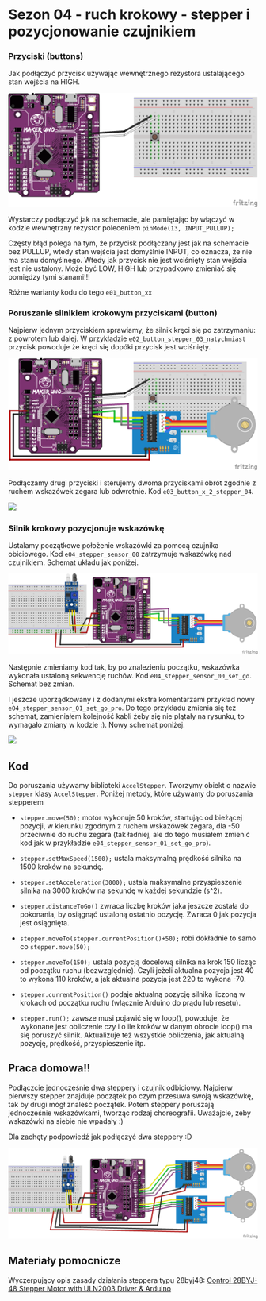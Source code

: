 
# Sezon 04 - ruch krokowy - stepper i pozycjonowanie czujnikiem

### Przyciski (buttons)  

Jak podłączyć przycisk używając wewnętrznego rezystora ustalającego stan wejścia na HIGH. 

![](uno_button.png)

Wystarczy podłączyć jak na schemacie, ale pamiętając by włączyć w kodzie wewnętrzny rezystor poleceniem `pinMode(13, INPUT_PULLUP);`

Częsty błąd polega na tym, że przycisk podłączany jest jak na schemacie bez PULLUP, wtedy stan wejścia jest domyślnie INPUT, co oznacza, że nie ma stanu domyślnego. Wtedy jak przycisk nie jest wciśnięty stan wejścia jest nie ustalony. Może być LOW, HIGH lub przypadkowo zmieniać się pomiędzy tymi stanami!!!

Różne warianty kodu do tego `e01_button_xx`

### Poruszanie silnikiem krokowym przyciskami (button)

Najpierw jednym przyciskiem sprawiamy, że silnik kręci się po zatrzymaniu: z powrotem lub dalej. W przykładzie `e02_button_stepper_03_natychmiast` przycisk powoduje że kręci się dopóki przycisk jest wciśnięty. 
 
![](uno_stepper_button.png)

Podłączamy drugi przyciski i sterujemy dwoma przyciskami obrót zgodnie z ruchem wskazówek zegara lub odwrotnie. Kod `e03_button_x_2_stepper_04`.

![](uno_stepper_button2.png)

### Silnik krokowy pozycjonuje wskazówkę 

Ustalamy początkowe położenie wskazówki za pomocą czujnika obiciowego. Kod `e04_stepper_sensor_00` zatrzymuje wskazówkę nad czujnikiem. Schemat układu jak poniżej.

![](uno_stepper_sensor.png)

Następnie zmieniamy kod tak, by po znalezieniu początku, wskazówka wykonała ustaloną sekwencję ruchów. Kod `e04_stepper_sensor_00_set_go`. Schemat bez zmian.

I jeszcze uporządkowany i z dodanymi ekstra komentarzami przykład nowy `e04_stepper_sensor_01_set_go_pro`. Do tego przykładu zmienia się też schemat, zamieniałem kolejność kabli żeby się nie plątały na rysunku, to wymagało zmiany w kodzie :). Nowy schemat poniżej. 

![](uno_stepper_sensor_pro.png)

## Kod

Do poruszania używamy biblioteki `AccelStepper`. Tworzymy obiekt o nazwie `stepper` klasy `AccelStepper`. Poniżej metody, które używamy do poruszania stepperem
- `stepper.move(50);` motor wykonuje 50 kroków, startując od bieżącej pozycji, w kierunku zgodnym z ruchem wskazówek zegara, dla -50 przeciwnie do ruchu zegara (tak ładniej, ale do tego musiałem zmienić kod jak w przykładzie `e04_stepper_sensor_01_set_go_pro`). 

 - `stepper.setMaxSpeed(1500);` ustala maksymalną prędkość silnika na 1500 kroków na sekundę.
- `stepper.setAcceleration(3000);` ustala maksymalne przyspieszenie silnika na 3000 kroków na sekundę w każdej sekundzie (s^2).
- `stepper.distanceToGo()` zwraca liczbę kroków jaka jeszcze została do pokonania, by osiągnąć ustaloną ostatnio pozycję. Zwraca 0 jak pozycja jest osiągnięta.
- `stepper.moveTo(stepper.currentPosition()+50);` robi dokładnie to samo co `stepper.move(50);`
- `stepper.moveTo(150);` ustala pozycją docelową silnika na krok 150 licząc od początku ruchu (bezwzględnie). Czyli jeżeli aktualna pozycja jest 40 to wykona 110 kroków, a jak aktualna pozycja jest 220 to wykona -70. 
- `stepper.currentPosition()` podaje aktualną pozycję silnika liczoną w krokach od początku ruchu (włącznie Arduino do prądu lub resetu).
- `stepper.run();` zawsze musi pojawić się w loop(), powoduje, że wykonane jest obliczenie czy i o ile kroków w danym obrocie loop() ma się poruszyć silnik. Aktualizuje też wszystkie obliczenia, jak aktualną pozycję, prędkość, przyspieszenie itp.

## Praca domowa!!

Podłączcie jednocześnie dwa steppery i czujnik odbiciowy. Najpierw pierwszy stepper znajduje początek po czym przesuwa swoją wskazówkę, tak by drugi mógł znaleść początek. Potem steppery poruszają jednocześnie wskazówkami, tworząc rodzaj choreografii. Uważajcie, żeby wskazówki na siebie nie wpadały :)

Dla zachęty podpowiedź jak podłączyć dwa steppery :D

![](uno_stepper2.png)

## Materiały pomocnicze

Wyczerpujący opis zasady działania steppera typu 28byj48: 
[Control 28BYJ-48 Stepper Motor with ULN2003 Driver & Arduino](https://lastminuteengineers.com/28byj48-stepper-motor-arduino-tutorial/)